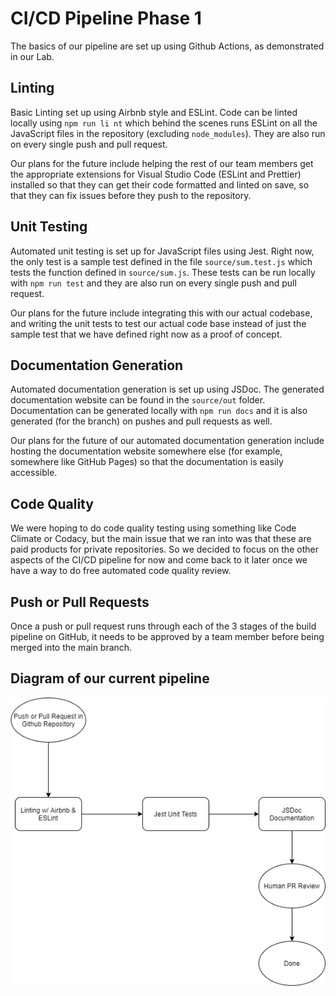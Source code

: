 # CI/CD Pipeline Phase 1

The basics of our pipeline are set up using Github Actions, as demonstrated in our Lab.

## Linting

Basic Linting set up using Airbnb style and ESLint. Code can be linted locally using `npm run li nt` which behind the scenes runs ESLint on all the JavaScript files in the repository (excluding `node_modules`). They are also run on every single push and pull request.

Our plans for the future include helping the rest of our team members get the appropriate extensions for Visual Studio Code (ESLint and Prettier) installed so that they can get their code formatted and linted on save, so that they can fix issues before they push to the repository.

## Unit Testing

Automated unit testing is set up for JavaScript files using Jest. Right now, the only test is a sample test defined in the file `source/sum.test.js` which tests the function defined in `source/sum.js`. These tests can be run locally with `npm run test` and they are also run on every single push and pull request.

Our plans for the future include integrating this with our actual codebase, and writing the unit tests to test our actual code base instead of just the sample test that we have defined right now as a proof of concept.

## Documentation Generation

Automated documentation generation is set up using JSDoc. The generated documentation website can be found in the `source/out` folder. Documentation can be generated locally with `npm run docs` and it is also generated (for the branch) on pushes and pull requests as well.

Our plans for the future of our automated documentation generation include hosting the documentation website somewhere else (for example, somewhere like GitHub Pages) so that the documentation is easily accessible.

## Code Quality

We were hoping to do code quality testing using something like Code Climate or Codacy, but the main issue that we ran into was that these are paid products for private repositories. So we decided to focus on the other aspects of the CI/CD pipeline for now and come back to it later once we  have a way to do free automated code quality review.

## Push or Pull Requests

Once a push or pull request runs through each of the 3 stages of the build pipeline on GitHub, it needs to be approved by a team member before being merged into the main branch.

## Diagram of our current pipeline

![Diagram of our Pipeline](/admin/cipipeline/phase1.png)
